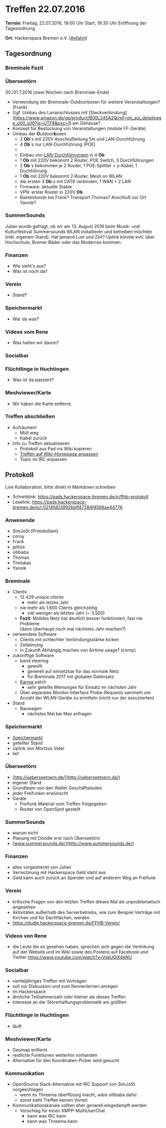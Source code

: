 # Treffen 22.07.2016

**Termin:** Freitag, 22.07.2016, 19:00 Uhr Start, 19:30 Uhr Eröffnung der Tagesordnung

**Ort:** Hackerspace Bremen e.V. ([Anfahrt](https://www.hackerspace-bremen.de/anfahrt/))

## Tagesordnung

### Breminale Fazit

### Überseetörn
30./31.7.2016 (zwei Wochen nach Breminale-Ende)
* Verwendung der Breminale-Outdoorboxen für weitere Veranstaltungen? (Frank)
* Ggf. Umbau des Lananschlusses mit [Steckverbindung] (https://www.amazon.de/gp/product/B00L245A2Q/ref=oh_aui_detailpage_o00_s00?ie=UTF8&psc=1) am Gehäuse?
* Konzept für Bestückung von Veranstaltungen (mobile FF-Geräte)
* Umbau der **O**utdoor**b**oxen
  * 2 **Ob**´s mit 220V Anschlußleitung 5m und LAN-Durchführung
  * 4 **Ob**´s nur LAN-Durchführung (POE)
  * 
  * Einbau von [LAN-Durchführungen]( https://www.amazon.de/gp/product/B00L245A2Q/ref=oh_aui_detailpage_o01_s00?ie=UTF8&psc=1)  in 4 **Ob**
  * 1 **Ob** mit 220V bekommt 2 Router, POE Switch, 3 Durchführungen
  * 2 **Ob**´s bekommen je 2 Router, 1 POE-Splitter + y-Kabel, 1 Duchführung
  * 1 **Ob** mit 220V bekommt 2 Router, Mesh on WLAN
  * die ersten 3 **Ob**´s mit CAT6 verbinden, 1 WAN + 2 LAN
  * Firmware: aktuelle Stable
  * VPN: erster Router in 220V **Ob**
  * Bastelstunde bei Frank? Transport Thomas? Anschluß vor Ort Yannik?

### SummerSounds
Julian wurde gefragt, ob wir am 13. August 2016 beim Musik- und Kulturfestival
Summersounds WLAN installieren und betreiben möchten (inkl. eigenem Stand).
Hat jemand Lust und Zeit?
Uplink könnte evtl. über Hochschule, Bremer Bäder oder das Modernes kommen.

### Finanzen
* Wie sieht's aus?
* Was ist noch da?

### Verein
* Stand?

### Speichermarkt
* War da was?

### Videos vom Rene
* Was halten wir davon?

### Socialbar

### Flüchtlinge in Huchtingen
* Was ist da passiert?

### Meshviewer/Karte
* Wir haben die Karte entfernt.

### Treffen abschließen
* Aufräumen!
  * Müll weg
  * Kabel zurück
* Info zu Treffen aktualisieren
  * Protokoll aus Pad ins Wiki kopieren
  * [Treffen auf Wiki-Homepage anpassen](Home)
  * Topic im IRC anpassen


## Protokoll
Live Kollaboration, bitte direkt in Markdown schreiben
* Schreiblink: https://pads.hackerspace-bremen.de/p/ffhb-protokoll
* Leselink: https://pads.hackerspace-bremen.de/p/r.0214fd03992bbff47284f4598ae44776

### Anwesende
- SimJoSt (Protokollant)
- corny
- Frank
- jplitza
- ollibaba
- Thomas
- Timlukas
- Yannik


### Breminale
- Clients
    - 12.429 unique clients
        - mehr als letzes Jahr
    - nie mehr als 1.600 Clients gleichzeitig
        - viel weniger als letztes Jahr (~ 3.500)
    - **Fazit**: Mobiles Netz hat deutlich besser funktioniert, fast nie Probleme  
      (dann überhaupt noch mal nächstes Jahr machen?)
- verwendete Software
    - Clients mit schlechter Verbindungsstärke kicken
    - Zellatmung
    - in Zukunft Abhängig machen von Airtime usage? (corny)
- zukünftige Software
    - band steering
        - gewollt
        - generell auf einsetzbar für das normale Netz
        - für Breminale 2017 mit globalen Datensatz
    - [Karma](https://wiki.openwrt.org/doc/howto/wireless.overview#wireless_packages_available_in_the_openwrt_repository) patch
        - sehr geteilte Meinungen für Einsatz im nächsten Jahr
    - Über separates Monitor-Interface Probe-Requests sammeln um Anzahl der WLAN-Geräte zu ermitteln (nicht nur der assoziierten)
- Stand
    - Bauwagen
        - nächstes Mal bei Max anfragen

### Speichermarkt
- [Speichermarkt](http://www.grossmarkt-bremen.de/speichermarkt.html)
- geteilter Stand
- Uplink von Mortzus Vater
- lief

### Überseetörn
- [http://ueberseetoern.de/](http://ueberseetoern.de/)
- eigener Stand
- Grundteam von den Waller Geschäftsleuten
- jeder Freifunker erwünscht
- Geräte
    - Freifunk Material vom Treffen freigegeben
    - Router von OpenSpot gestellt

### SummerSounds
- warum nicht
- Planung mit Doodle erst nach Überseetörn
- [www.summersounds.de/](http://www.summersounds.de/)

### Finanzen
- alles vorgestreckt von Julian
- Verrechnung mit Hackerspace Geld steht aus
- Geld kann auch zurück an Spender und auf anderem Weg an Freifunk

### Verein
- kritische Fragen von den letzten Treffen dieses Mal als unproblematisch angesehen
- Aktivitäten außerhalb des Serverbetriebs, wie zum Beispiel Verträge mit Kirchen und für Dachflächen, werden 
- https://dudle.hackerspace-bremen.de/FFHB-Verein/

### Videos von Rene
- die Leute die es gesehen haben, sprechen sich gegen die Verlinkung auf der Website und im Wiki sowie des Postens auf Facebook und Twitter
https://www.youtube.com/watch?v=VskUGlX4kNU

### Socialbar
- vierteljähriges Treffen mit Vorträgen
- soll zur Diskussion und zum Kennenlernen anregen
- im Hackerspace
- ähnliche Teilnehmerzahl oder kleiner als dieses Treffen
- Interesse an der Störerhaftungsproblematik am größten

### Flüchtlinge in Huchtingen
- läuft

### Meshviewer/Karte
- Geomap entfernt
- restliche Funktionen weiterhin vorhanden
- Alternative für den Koordinaten-Picker wird gesucht

### Kommunikation
- OpenSource Slack-Alternative mit IRC Support von SimJoSt vorgeschlagen
    - wenn es Threema überflüssig macht, wäre ollibaba dafür
    - sonst sieht Treffen keinen Vorteil
- Kommunikationskänale sollten eher generell eingedampft werden
    - Vorschlag für einen XMPP-MultiUserChat
        - kann was IRC kann
        - kann was Threema kann
